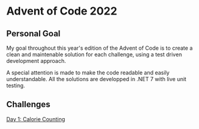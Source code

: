 # Advent of Code 2022

## Personal Goal
My goal throughout this year's edition of the Advent of Code is to create a clean and maintenable solution for each challenge, using a test driven development approach.

A special attention is made to make the code readable and easily understandable. All the solutions are developped in .NET 7 with live unit testing.

## Challenges
[Day 1: Calorie Counting](https://adventofcode.com/2022/day/1)
